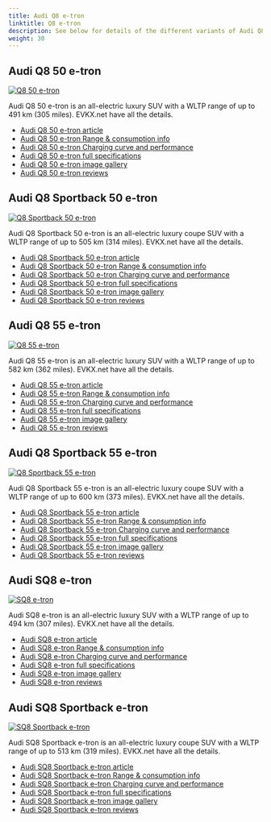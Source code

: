 ```yaml
---
title: Audi Q8 e-tron
linktitle: Q8 e-tron
description: See below for details of the different variants of Audi Q8 e-tron
weight: 30
---
```

## Audi Q8 50 e-tron

[![Q8 50 e-tron](https://media.evkx.net/multimedia/models/audi/q8_e-tron/q8_50_e-tron/main_1_st.jpg)](/models/audi/q8_e-tron/q8_50_e-tron/)

Audi Q8 50 e-tron is an all-electric luxury SUV with a WLTP range of up to 491 km (305 miles). EVKX.net have all the details. 

- [Audi Q8 50 e-tron article](/models/audi/q8_e-tron/q8_50_e-tron/)
- [Audi Q8 50 e-tron Range & consumption info](/models/audi/q8_e-tron/q8_50_e-tron//rangeandconsumption)
- [Audi Q8 50 e-tron Charging curve and performance](/models/audi/q8_e-tron/q8_50_e-tron//chargingcurve)
- [Audi Q8 50 e-tron full specifications](/models/audi/q8_e-tron/q8_50_e-tron//specifications)
- [Audi Q8 50 e-tron image gallery](/models/audi/q8_e-tron/q8_50_e-tron//gallery)
- [Audi Q8 50 e-tron reviews](/models/audi/q8_e-tron/q8_50_e-tron//reviews)

## Audi Q8 Sportback 50 e-tron

[![Q8 Sportback 50 e-tron](https://media.evkx.net/multimedia/models/audi/q8_e-tron/q8_sportback_50_e-tron/main_1_st.jpeg)](/models/audi/q8_e-tron/q8_sportback_50_e-tron/)

Audi Q8 Sportback 50 e-tron is an all-electric luxury coupe SUV with a WLTP range of up to 505 km (314 miles). EVKX.net have all the details. 

- [Audi Q8 Sportback 50 e-tron article](/models/audi/q8_e-tron/q8_sportback_50_e-tron/)
- [Audi Q8 Sportback 50 e-tron Range & consumption info](/models/audi/q8_e-tron/q8_sportback_50_e-tron//rangeandconsumption)
- [Audi Q8 Sportback 50 e-tron Charging curve and performance](/models/audi/q8_e-tron/q8_sportback_50_e-tron//chargingcurve)
- [Audi Q8 Sportback 50 e-tron full specifications](/models/audi/q8_e-tron/q8_sportback_50_e-tron//specifications)
- [Audi Q8 Sportback 50 e-tron image gallery](/models/audi/q8_e-tron/q8_sportback_50_e-tron//gallery)
- [Audi Q8 Sportback 50 e-tron reviews](/models/audi/q8_e-tron/q8_sportback_50_e-tron//reviews)

## Audi Q8 55 e-tron

[![Q8 55 e-tron](https://media.evkx.net/multimedia/models/audi/q8_e-tron/q8_55_e-tron/main_1_st.jpg)](/models/audi/q8_e-tron/q8_55_e-tron/)

Audi Q8 55 e-tron is an all-electric luxury SUV with a WLTP range of up to 582 km (362 miles). EVKX.net have all the details. 

- [Audi Q8 55 e-tron article](/models/audi/q8_e-tron/q8_55_e-tron/)
- [Audi Q8 55 e-tron Range & consumption info](/models/audi/q8_e-tron/q8_55_e-tron//rangeandconsumption)
- [Audi Q8 55 e-tron Charging curve and performance](/models/audi/q8_e-tron/q8_55_e-tron//chargingcurve)
- [Audi Q8 55 e-tron full specifications](/models/audi/q8_e-tron/q8_55_e-tron//specifications)
- [Audi Q8 55 e-tron image gallery](/models/audi/q8_e-tron/q8_55_e-tron//gallery)
- [Audi Q8 55 e-tron reviews](/models/audi/q8_e-tron/q8_55_e-tron//reviews)

## Audi Q8 Sportback 55 e-tron

[![Q8 Sportback 55 e-tron](https://media.evkx.net/multimedia/models/audi/q8_e-tron/q8_sportback_55_e-tron/main_1_st.jpeg)](/models/audi/q8_e-tron/q8_sportback_55_e-tron/)

Audi Q8 Sportback 55 e-tron is an all-electric luxury coupe SUV with a WLTP range of up to 600 km (373 miles). EVKX.net have all the details. 

- [Audi Q8 Sportback 55 e-tron article](/models/audi/q8_e-tron/q8_sportback_55_e-tron/)
- [Audi Q8 Sportback 55 e-tron Range & consumption info](/models/audi/q8_e-tron/q8_sportback_55_e-tron//rangeandconsumption)
- [Audi Q8 Sportback 55 e-tron Charging curve and performance](/models/audi/q8_e-tron/q8_sportback_55_e-tron//chargingcurve)
- [Audi Q8 Sportback 55 e-tron full specifications](/models/audi/q8_e-tron/q8_sportback_55_e-tron//specifications)
- [Audi Q8 Sportback 55 e-tron image gallery](/models/audi/q8_e-tron/q8_sportback_55_e-tron//gallery)
- [Audi Q8 Sportback 55 e-tron reviews](/models/audi/q8_e-tron/q8_sportback_55_e-tron//reviews)

## Audi SQ8 e-tron

[![SQ8 e-tron](https://media.evkx.net/multimedia/models/audi/q8_e-tron/sq8_e-tron/main_1_st.jpeg)](/models/audi/q8_e-tron/sq8_e-tron/)

Audi SQ8 e-tron is an all-electric luxury SUV with a WLTP range of up to 494 km (307 miles). EVKX.net have all the details. 

- [Audi SQ8 e-tron article](/models/audi/q8_e-tron/sq8_e-tron/)
- [Audi SQ8 e-tron Range & consumption info](/models/audi/q8_e-tron/sq8_e-tron//rangeandconsumption)
- [Audi SQ8 e-tron Charging curve and performance](/models/audi/q8_e-tron/sq8_e-tron//chargingcurve)
- [Audi SQ8 e-tron full specifications](/models/audi/q8_e-tron/sq8_e-tron//specifications)
- [Audi SQ8 e-tron image gallery](/models/audi/q8_e-tron/sq8_e-tron//gallery)
- [Audi SQ8 e-tron reviews](/models/audi/q8_e-tron/sq8_e-tron//reviews)

## Audi SQ8 Sportback e-tron

[![SQ8 Sportback e-tron](https://media.evkx.net/multimedia/models/audi/q8_e-tron/sq8_sportback_e-tron/main_1_st.jpg)](/models/audi/q8_e-tron/sq8_sportback_e-tron/)

Audi SQ8 Sportback e-tron is an all-electric luxury coupe SUV with a WLTP range of up to 513 km (319 miles). EVKX.net have all the details. 

- [Audi SQ8 Sportback e-tron article](/models/audi/q8_e-tron/sq8_sportback_e-tron/)
- [Audi SQ8 Sportback e-tron Range & consumption info](/models/audi/q8_e-tron/sq8_sportback_e-tron//rangeandconsumption)
- [Audi SQ8 Sportback e-tron Charging curve and performance](/models/audi/q8_e-tron/sq8_sportback_e-tron//chargingcurve)
- [Audi SQ8 Sportback e-tron full specifications](/models/audi/q8_e-tron/sq8_sportback_e-tron//specifications)
- [Audi SQ8 Sportback e-tron image gallery](/models/audi/q8_e-tron/sq8_sportback_e-tron//gallery)
- [Audi SQ8 Sportback e-tron reviews](/models/audi/q8_e-tron/sq8_sportback_e-tron//reviews)

